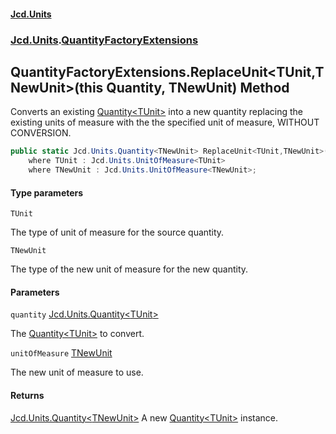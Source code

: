 #### [Jcd.Units](index 'index')
### [Jcd.Units](Jcd.Units 'Jcd.Units').[QuantityFactoryExtensions](QuantityFactoryExtensions 'Jcd.Units.QuantityFactoryExtensions')

## QuantityFactoryExtensions.ReplaceUnit<TUnit,TNewUnit>(this Quantity<TUnit>, TNewUnit) Method

Converts an existing [Quantity&lt;TUnit&gt;](Quantity_TUnit_ 'Jcd.Units.Quantity<TUnit>') into a new quantity replacing the existing units of measure with
the the specified unit of measure, WITHOUT CONVERSION.

```csharp
public static Jcd.Units.Quantity<TNewUnit> ReplaceUnit<TUnit,TNewUnit>(this Jcd.Units.Quantity<TUnit> quantity, TNewUnit unitOfMeasure)
    where TUnit : Jcd.Units.UnitOfMeasure<TUnit>
    where TNewUnit : Jcd.Units.UnitOfMeasure<TNewUnit>;
```
#### Type parameters

<a name='Jcd.Units.QuantityFactoryExtensions.ReplaceUnit_TUnit,TNewUnit_(thisJcd.Units.Quantity_TUnit_,TNewUnit).TUnit'></a>

`TUnit`

The type of unit of measure for the source quantity.

<a name='Jcd.Units.QuantityFactoryExtensions.ReplaceUnit_TUnit,TNewUnit_(thisJcd.Units.Quantity_TUnit_,TNewUnit).TNewUnit'></a>

`TNewUnit`

The type of the new unit of measure for the new quantity.
#### Parameters

<a name='Jcd.Units.QuantityFactoryExtensions.ReplaceUnit_TUnit,TNewUnit_(thisJcd.Units.Quantity_TUnit_,TNewUnit).quantity'></a>

`quantity` [Jcd.Units.Quantity&lt;](Quantity_TUnit_ 'Jcd.Units.Quantity<TUnit>')[TUnit](QuantityFactoryExtensions.ReplaceUnit.IhgkkdX25MzRn0GZCV7AlQ#Jcd.Units.QuantityFactoryExtensions.ReplaceUnit_TUnit,TNewUnit_(thisJcd.Units.Quantity_TUnit_,TNewUnit).TUnit 'Jcd.Units.QuantityFactoryExtensions.ReplaceUnit<TUnit,TNewUnit>(this Jcd.Units.Quantity<TUnit>, TNewUnit).TUnit')[&gt;](Quantity_TUnit_ 'Jcd.Units.Quantity<TUnit>')

The [Quantity&lt;TUnit&gt;](Quantity_TUnit_ 'Jcd.Units.Quantity<TUnit>') to convert.

<a name='Jcd.Units.QuantityFactoryExtensions.ReplaceUnit_TUnit,TNewUnit_(thisJcd.Units.Quantity_TUnit_,TNewUnit).unitOfMeasure'></a>

`unitOfMeasure` [TNewUnit](QuantityFactoryExtensions.ReplaceUnit.IhgkkdX25MzRn0GZCV7AlQ#Jcd.Units.QuantityFactoryExtensions.ReplaceUnit_TUnit,TNewUnit_(thisJcd.Units.Quantity_TUnit_,TNewUnit).TNewUnit 'Jcd.Units.QuantityFactoryExtensions.ReplaceUnit<TUnit,TNewUnit>(this Jcd.Units.Quantity<TUnit>, TNewUnit).TNewUnit')

The new unit of measure to use.

#### Returns
[Jcd.Units.Quantity&lt;](Quantity_TUnit_ 'Jcd.Units.Quantity<TUnit>')[TNewUnit](QuantityFactoryExtensions.ReplaceUnit.IhgkkdX25MzRn0GZCV7AlQ#Jcd.Units.QuantityFactoryExtensions.ReplaceUnit_TUnit,TNewUnit_(thisJcd.Units.Quantity_TUnit_,TNewUnit).TNewUnit 'Jcd.Units.QuantityFactoryExtensions.ReplaceUnit<TUnit,TNewUnit>(this Jcd.Units.Quantity<TUnit>, TNewUnit).TNewUnit')[&gt;](Quantity_TUnit_ 'Jcd.Units.Quantity<TUnit>')
A new [Quantity&lt;TUnit&gt;](Quantity_TUnit_ 'Jcd.Units.Quantity<TUnit>') instance.